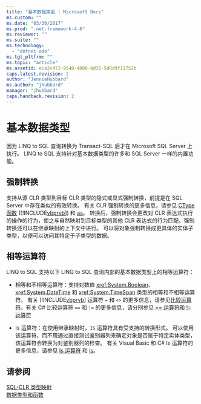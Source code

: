 ```yaml
---
title: "基本数据类型 | Microsoft Docs"
ms.custom: ""
ms.date: "03/30/2017"
ms.prod: ".net-framework-4.6"
ms.reviewer: ""
ms.suite: ""
ms.technology: 
  - "dotnet-ado"
ms.tgt_pltfrm: ""
ms.topic: "article"
ms.assetid: eca2c472-9548-4800-bd31-5d8d9f11752b
caps.latest.revision: 2
author: "JennieHubbard"
ms.author: "jhubbard"
manager: "jhubbard"
caps.handback.revision: 2
---
```

# 基本数据类型
因为 LINQ to SQL 查询转换为 Transact\-SQL 后才在 Microsoft SQL Server 上执行。  LINQ to SQL 支持针对基本数据类型的许多和 SQL Server 一样的内置功能。  
  
## 强制转换  
 支持从源 CLR 类型到目标 CLR 类型的隐式或显式强制转换，前提是在 SQL Server 中存在类似的有效转换。  有关 CLR 强制转换的更多信息，请参见 [CType 函数](../Topic/CType%20Function%20\(Visual%20Basic\).md) \([!INCLUDE[vbprvb](../../../../../../includes/vbprvb-md.md)]\) 和 [as](../Topic/as%20\(C%23%20Reference\).md)。  转换后，强制转换会更改对 CLR 表达式执行的操作的行为，使之与自然映射到目标类型的其他 CLR 表达式的行为匹配。强制转换还可以在继承映射的上下文中进行。  可以将对象强制转换成更具体的实体子类型，以便可以访问其特定于子类型的数据。  
  
## 相等运算符  
 LINQ to SQL 支持以下 LINQ to SQL 查询内部的基本数据类型上的相等运算符：  
  
-   相等和不相等运算符：支持对数值 <xref:System.Boolean>、<xref:System.DateTime> 和 <xref:System.TimeSpan> 类型的相等和不相等运算符。  有关 [!INCLUDE[vbprvb](../../../../../../includes/vbprvb-md.md)] 运算符 `=` 和 `<>` 的更多信息，请参见[比较运算符](../Topic/Comparison%20Operators%20\(Visual%20Basic\).md)。有关 C\# 比较运算符 `==` 和 `!=` 的更多信息，请分别参见 [\=\= 运算符](../Topic/==%20Operator%20\(C%23%20Reference\).md)和 [\!\= 运算符](../Topic/!=%20Operator%20\(C%23%20Reference\).md)  
  
-   Is 运算符：在使用继承映射时，`IS` 运算符具有受支持的转换形式。  可以使用该运算符，而不用通过直接测试鉴别器列来确定对象是否属于特定实体类型，该运算符会转换为对鉴别器列的检查。  有关 Visual Basic 和 C\# Is 运算符的更多信息，请参见 [Is 运算符](../Topic/Is%20Operator%20\(Visual%20Basic\).md) 和 [is](../Topic/is%20\(C%23%20Reference\).md)。  
  
## 请参阅  
 [SQL\-CLR 类型映射](../../../../../../docs/framework/data/adonet/sql/linq/sql-clr-type-mapping.md)   
 [数据类型和函数](../../../../../../docs/framework/data/adonet/sql/linq/data-types-and-functions.md)